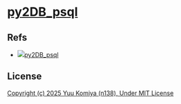 # [py2DB_psql](https://github.com/n138-kz/py2DB_psql)

## Refs

- [![](https://www.google.com/s2/favicons?size=64&domain=https://github.com)py2DB_psql](https://github.com/n138-kz/py2DB_psql/)

## License

[Copyright (c) 2025 Yuu Komiya (n138), Under MIT License](LICENSE)  
